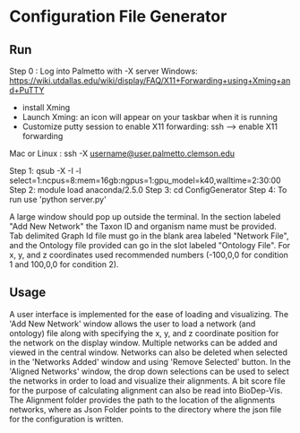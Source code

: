 # Configuration File Generator

## Run

Step 0 : Log into Palmetto with -X server
Windows: https://wiki.utdallas.edu/wiki/display/FAQ/X11+Forwarding+using+Xming+and+PuTTY
- install Xming
- Launch Xming: an icon will appear on your taskbar when it is running
- Customize putty session to enable X11 forwarding:  ssh --> enable X11 forwarding

Mac or Linux : ssh -X username@user.palmetto.clemson.edu

Step 1: qsub -X -I -l select=1:ncpus=8:mem=16gb:ngpus=1:gpu_model=k40,walltime=2:30:00
Step 2: module load anaconda/2.5.0
Step 3: cd ConfigGenerator
Step 4: To run use 'python server.py'

A large window should pop up outside the terminal. In the section labeled "Add New Network" the Taxon ID and organism name must be provided. Tab delimited Graph Id file must go in the blank area labeled "Network File", and the Ontology file provided can go in the slot labeled "Ontology File". For x, y, and z coordinates used recommended numbers (-100,0,0 for condition 1 and 100,0,0 for condition 2).


## Usage

A user interface is implemented for the ease of loading and visualizing.
The 'Add New Network' window allows the user to load a network (and ontology) file along with specifying the x, y, and z coordinate position for the network on the display window.
Multiple networks can be added and viewed in the central window. Networks can also be deleted when selected in the 'Networks Added' window and using 'Remove Selected' button.
In the 'Aligned Networks' window, the drop down selections can be used to select the networks in order to load and visualize their alignments. A bit score file for the purpose of calculating alignment can also be read into BioDep-Vis.
The Alignment folder provides the path to the location of the alignments networks, where as Json Folder points to the directory where the json file for the configuration is written.
